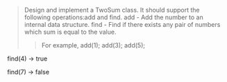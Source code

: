 >Design and implement a TwoSum class. It should support the following operations:add and find.
add - Add the number to an internal data structure.
find - Find if there exists any pair of numbers which sum is equal to the value.
>>For example,
add(1); add(3); add(5);

find(4) -> true

find(7) -> false
